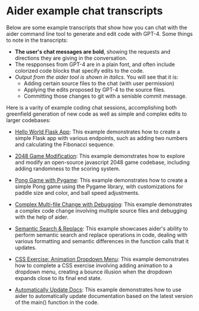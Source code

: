 # Aider example chat transcripts

Below are some example transcripts that show how you can chat with
the aider command line tool
to generate and edit code with GPT-4.
Some things to note in the transcripts:

  - **The user's chat messages are bold**, showing the requests and directions they are giving in the conversation.
  - The respponses from GPT-4 are in a plain font, and often include colorized code blocks that specify edits to the code.
  - _Output from the aider tool is shown in italics_. You will see that it is:
      - Adding certain source files to the chat (with user permission)
      - Applying the edits proposed by GPT-4 to the source files.
      - Committing those changes to git with a senisble commit message.

Here is a varity of example coding chat sessions,
accomplishing both greenfield generation of new code as well as simple and complex edits to larger codebases:

* [Hello World Flask App](hello-world-flask.md): This example demonstrates how to create a simple Flask app with various endpoints, such as adding two numbers and calculating the Fibonacci sequence.

* [2048 Game Modification](2048-game.md): This example demonstrates how to explore and modify an open-source javascript 2048 game codebase, including adding randomness to the scoring system.

* [Pong Game with Pygame](pong.md): This example demonstrates how to create a simple Pong game using the Pygame library, with customizations for paddle size and color, and ball speed adjustments.

* [Complex Multi-file Change with Debugging](complex-change.md): This example demonstrates a complex code change involving multiple source files and debugging with the help of aider.

* [Semantic Search & Replace](semantic-search-replace.md): This example showcases aider's ability to perform semantic search and replace operations in code, dealing with various formatting and semantic differences in the function calls that it updates.

* [CSS Exercise: Animation Dropdown Menu](css-exercises.md): This example demonstrates how to complete a CSS exercise involving adding animation to a dropdown menu, creating a bounce illusion when the dropdown expands close to its final end state.

* [Automatically Update Docs](update-docs.md): This example demonstrates how to use aider to automatically update documentation based on the latest version of the main() function in the code.

